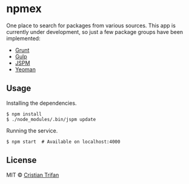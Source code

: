 # npmex

One place to search for packages from various sources.
This app is currently under development, so just a few package groups have been implemented:

- [Grunt](http://gruntjs.com/plugins/)
- [Gulp](http://gulpjs.com/plugins/)
- [JSPM](http://kasperlewau.github.io/registry/)
- [Yeoman](http://yeoman.io/generators/)

## Usage

Installing the dependencies.

```shell
$ npm install
$ ./node_modules/.bin/jspm update
```

Running the service.

```shell
$ npm start  # Available on localhost:4000
```


## License

MIT © [Cristian Trifan](http://crissdev.com)
